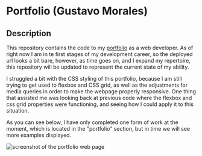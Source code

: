 # Portfolio (Gustavo Morales)

## Description
This repository contains the code to my [portfolio](https://gusmor94.github.io/gustavomportfolio/) as a web developer. As of right now I am in te first stages of my development career, so the deployed url looks a bit bare, however, as time goes on, and I expand my repertoire, this repository will be updated to represent the current state of my ability. 

I struggled a bit with the CSS styling of this portfolio, because I am still trying to get used to flexbox and CSS grid, as well as the adjustments for media queries in order to make the webpage properly responsive. One thing that assisted me was looking back at previous code where the flexbox and css grid properties were functioning, and seeing how I could apply it to this situation. 

As you can see below, I have only completed one form of work at the moment, which is located in the "portfolio" section, but in time we will see more examples displayed. 


![screenshot of the portfolio web page](./images/portfolio-screenshot.png) 